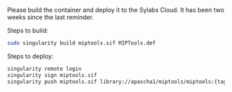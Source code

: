 Please build the container and deploy it to the Sylabs Cloud. It has been two weeks since the last reminder.

Steps to build:

```bash
sudo singularity build miptools.sif MIPTools.def
```

Steps to deploy:

```bash
singularity remote login
singularity sign miptools.sif
singularity push miptools.sif library://apascha1/miptools/miptools:{tag}
```
